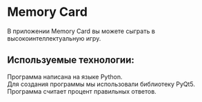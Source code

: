 # Memory Card
В приложении Memory Card вы можете сыграть в высокоинтеллектуальную игру. 
## Используемые технологии:
Программа написана на языке Python.   
Для создания программы мы использовали библиотеку PyQt5.  
Программа считает процент правильных ответов.
